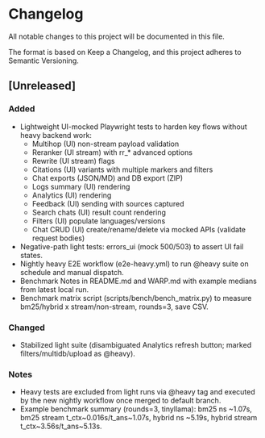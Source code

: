 # Changelog

All notable changes to this project will be documented in this file.

The format is based on Keep a Changelog, and this project adheres to Semantic Versioning.

## [Unreleased]

### Added
- Lightweight UI-mocked Playwright tests to harden key flows without heavy backend work:
  - Multihop (UI) non-stream payload validation
  - Reranker (UI stream) with rr_* advanced options
  - Rewrite (UI stream) flags
  - Citations (UI) variants with multiple markers and filters
  - Chat exports (JSON/MD) and DB export (ZIP)
  - Logs summary (UI) rendering
  - Analytics (UI) rendering
  - Feedback (UI) sending with sources captured
  - Search chats (UI) result count rendering
  - Filters (UI) populate languages/versions
  - Chat CRUD (UI) create/rename/delete via mocked APIs (validate request bodies)
- Negative-path light tests: errors_ui (mock 500/503) to assert UI fail states.
- Nightly heavy E2E workflow (e2e-heavy.yml) to run @heavy suite on schedule and manual dispatch.
- Benchmark Notes in README.md and WARP.md with example medians from latest local run.
- Benchmark matrix script (scripts/bench/bench_matrix.py) to measure bm25/hybrid x stream/non-stream, rounds=3, save CSV.

### Changed
- Stabilized light suite (disambiguated Analytics refresh button; marked filters/multidb/upload as @heavy).

### Notes
- Heavy tests are excluded from light runs via @heavy tag and executed by the new nightly workflow once merged to default branch.
- Example benchmark summary (rounds=3, tinyllama): bm25 ns ~1.07s, bm25 stream t_ctx~0.016s/t_ans~1.07s, hybrid ns ~5.19s, hybrid stream t_ctx~3.56s/t_ans~5.13s.
